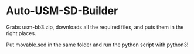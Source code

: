 # Auto-USM-SD-Builder
Grabs usm-bb3.zip, downloads all the required files, and puts them in the right places.

Put movable.sed in the same folder and run the python script with python3!
